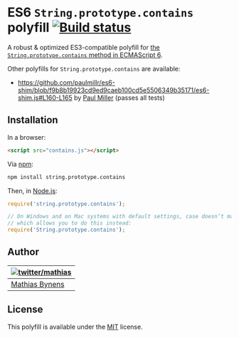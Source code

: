 # ES6 `String.prototype.contains` polyfill [![Build status](https://travis-ci.org/mathiasbynens/String.prototype.contains.png?branch=master)](https://travis-ci.org/mathiasbynens/String.prototype.contains)

A robust & optimized ES3-compatible polyfill for [the `String.prototype.contains` method in ECMAScript 6](http://people.mozilla.org/~jorendorff/es6-draft.html#sec-string.prototype.contains).

Other polyfills for `String.prototype.contains` are available:

* <https://github.com/paulmillr/es6-shim/blob/f9b8b19923cd9ed9caeb100cd5e5506349b35171/es6-shim.js#L160-L165> by [Paul Miller](http://paulmillr.com/) (passes all tests)

## Installation

In a browser:

```html
<script src="contains.js"></script>
```

Via [npm](http://npmjs.org/):

```bash
npm install string.prototype.contains
```

Then, in [Node.js](http://nodejs.org/):

```js
require('string.prototype.contains');

// On Windows and on Mac systems with default settings, case doesn’t matter,
// which allows you to do this instead:
require('String.prototype.contains');
```

## Author

| [![twitter/mathias](http://gravatar.com/avatar/24e08a9ea84deb17ae121074d0f17125?s=70)](http://twitter.com/mathias "Follow @mathias on Twitter") |
|---|
| [Mathias Bynens](http://mathiasbynens.be/) |

## License

This polyfill is available under the [MIT](http://mths.be/mit) license.
